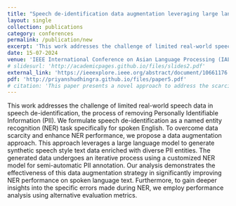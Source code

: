 ```yaml
---
title: "Speech de-identification data augmentation leveraging large language model"
layout: single
collection: publications
category: conferences
permalink: /publication/new
excerpt: 'This work addresses the challenge of limited real-world speech data in speech de-identification, the process of removing Personally Identifiable Information (PII). We formulate speech de-identification as a named entity recognition (NER) task specifically for spoken English. To overcome data scarcity and enhance NER performance, we propose a data augmentation approach. This approach leverages a large language model to generate synthetic speech style text data enriched with diverse PII entities. The generated data undergoes an iterative process using a customized NER model for semi-automatic PII annotation. Our analysis demonstrates the effectiveness of this data augmentation strategy in significantly improving NER performance on spoken language text. Furthermore, to gain deeper insights into the specific errors made during NER, we employ performance analysis using alternative evaluation metrics.'
date: 15-07-2024
venue: 'IEEE International Conference on Asian Language Processing (IALP)'
# slidesurl: 'http://academicpages.github.io/files/slides2.pdf'
external_link: 'https://ieeexplore.ieee.org/abstract/document/10661176'
pdf: 'http://priyanshudhingra.github.io/files/paper5.pdf'
# citation: 'This paper presents a novel approach to address the scarcity of labeled data in speech de-identification, a critical task for protecting personal privacy. By leveraging a large language model, we propose a fully automated data augmentation strategy that generates synthetic speech text data enriched with diverse personally identifiable information (PII) entities. This augmented dataset is then used to train the speech-de-identification models, significantly '
---
```


This work addresses the challenge of limited real-world speech data in speech de-identification, the process of removing Personally Identifiable Information (PII). We formulate speech de-identification as a named entity recognition (NER) task specifically for spoken English. To overcome data scarcity and enhance NER performance, we propose a data augmentation approach. This approach leverages a large language model to generate synthetic speech style text data enriched with diverse PII entities. The generated data undergoes an iterative process using a customized NER model for semi-automatic PII annotation. Our analysis demonstrates the effectiveness of this data augmentation strategy in significantly improving NER performance on spoken language text. Furthermore, to gain deeper insights into the specific errors made during NER, we employ performance analysis using alternative evaluation metrics.